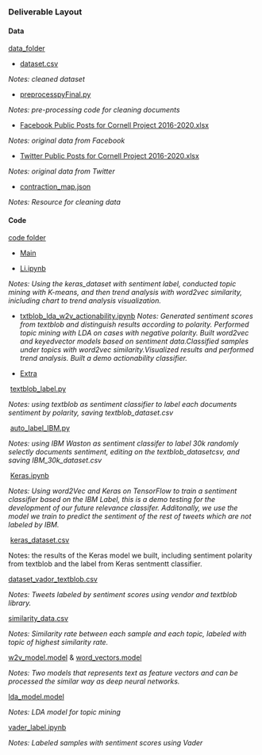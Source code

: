 <h3>Deliverable Layout</h3>

  

<h4>Data</h4>

  

[data_folder](https://github.coecis.cornell.edu/info5901-2020sp/navy-federal-project/tree/master/data)

  

-  [dataset.csv](https://github.coecis.cornell.edu/info5901-2020sp/navy-federal-project/blob/master/data/dataset.csv)

  

*Notes: cleaned dataset*

  

-  [preprocesspyFinal.py](https://github.coecis.cornell.edu/info5901-2020sp/navy-federal-project/blob/master/data/preprocesspyFinal.py)

  

*Notes: pre-processing code for cleaning documents*

  

-  [Facebook Public Posts for Cornell Project 2016-2020.xlsx](https://github.coecis.cornell.edu/info5901-2020sp/navy-federal-project/blob/master/data/Facebook%20Public%20Posts%20for%20Cornell%20Project%202016-2020.xlsx)

  

*Notes: original data from Facebook*

  

-  [Twitter Public Posts for Cornell Project 2016-2020.xlsx](https://github.coecis.cornell.edu/info5901-2020sp/navy-federal-project/blob/master/data/Twitter%20Public%20Posts%20for%20Cornell%20Project%202016-2020.xlsx)

  

*Notes: original data from Twitter*

  

-  [contraction_map.json](https://github.coecis.cornell.edu/info5901-2020sp/navy-federal-project/blob/master/data/contraction_map.json)

  

*Notes: Resource for cleaning data*

 

  

<h4>Code</h4>

  

[code folder](https://github.coecis.cornell.edu/info5901-2020sp/navy-federal-project/tree/master/code)

  

-  [Main](https://github.coecis.cornell.edu/info5901-2020sp/navy-federal-project/tree/master/code/Main)

-  [Li.ipynb](https://github.coecis.cornell.edu/info5901-2020sp/navy-federal-project/blob/master/code/Main/Li.ipynb)

*Notes: Using the keras_dataset with sentiment label, conducted topic mining with K-means, and then trend analysis with word2vec similarity, inicluding chart to trend analysis visualization.*

- [txtblob_lda_w2v_actionability.ipynb](https://github.coecis.cornell.edu/info5901-2020sp/navy-federal-project/blob/master/code/Main/txtblob_lda_w2v_actionability.ipynb)
*Notes: Generated sentiment scores from textblob and distinguish results according to polarity. Performed topic mining with LDA on cases with negative polarity. Built word2vec and keyedvector models based on sentiment data.Classified samples under topics with word2vec similarity.Visualized results and performed trend analysis. Built a demo actionability classifier.*


-  [Extra](https://github.coecis.cornell.edu/info5901-2020sp/navy-federal-project/tree/master/code/Extra)

  

​ [textblob_label.py](https://github.coecis.cornell.edu/info5901-2020sp/navy-federal-project/blob/master/code/Extra/textblob_label.py)

  

*Notes: using textblob as sentiment classifier to label each documents sentiment by polarity, saving textblob_dataset.csv*

  

​ [auto_label_IBM.py](https://github.coecis.cornell.edu/info5901-2020sp/navy-federal-project/blob/master/code/Extra/auto_label_IBM.py)

  

*Notes: using IBM Waston as sentiment classifer to label 30k randomly selectly documents sentiment, editing on the textblob_datasetcsv, and saving IBM_30k_dataset.csv*

  

​ [Keras.ipynb](https://github.coecis.cornell.edu/info5901-2020sp/navy-federal-project/blob/master/code/Extra/Keras.ipynb)

  

*Notes: Using word2Vec and Keras on TensorFlow to train a sentiment classifier based on the IBM Label, this is a demo testing for the development of our future relevance classifer. Additonally, we use the model we train to predict the sentiment of the rest of tweets which are not labeled by IBM.*

  

​ [keras_dataset.csv](https://github.coecis.cornell.edu/info5901-2020sp/navy-federal-project/blob/master/code/Extra/keras_dataset.csv)

  

Notes: the results of the Keras model we built, including sentiment polarity from textblob and the label from Keras sentmentt classifier.


[dataset_vador_textblob.csv](https://github.coecis.cornell.edu/info5901-2020sp/navy-federal-project/blob/master/code/Extra/dataset_vador_textblob.csv)

*Notes: Tweets labeled by sentiment scores using vendor and textblob library.*

[similarity_data.csv](https://github.coecis.cornell.edu/info5901-2020sp/navy-federal-project/blob/master/code/Extra/similarity_data.csv)

*Notes: Similarity rate between each sample and each topic, labeled with topic of highest similarity rate.*

[w2v_model.model](https://github.coecis.cornell.edu/info5901-2020sp/navy-federal-project/blob/master/code/Extra/w2v_model.model)  & [word_vectors.model](https://github.coecis.cornell.edu/info5901-2020sp/navy-federal-project/blob/master/code/Extra/word_vectors.model)

*Notes: Two models that represents text as feature vectors and can be processed the similar way as deep neural networks.*

[lda_model.model](https://github.coecis.cornell.edu/info5901-2020sp/navy-federal-project/blob/master/code/Extra/lda_model.model)

*Notes: LDA model for topic mining*

[vader_label.ipynb](https://github.coecis.cornell.edu/info5901-2020sp/navy-federal-project/blob/master/code/Extra/vader_label.ipynb)

*Notes:  Labeled samples with sentiment scores using Vader*

